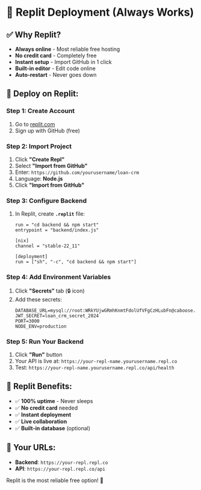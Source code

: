 # 🚀 Replit Deployment (Always Works)

## ✅ **Why Replit?**
- **Always online** - Most reliable free hosting
- **No credit card** - Completely free
- **Instant setup** - Import GitHub in 1 click
- **Built-in editor** - Edit code online
- **Auto-restart** - Never goes down

## 🔧 **Deploy on Replit:**

### Step 1: Create Account
1. Go to [replit.com](https://replit.com)
2. Sign up with GitHub (free)

### Step 2: Import Project
1. Click **"Create Repl"**
2. Select **"Import from GitHub"**
3. Enter: `https://github.com/yourusername/loan-crm`
4. Language: **Node.js**
5. Click **"Import from GitHub"**

### Step 3: Configure Backend
1. In Replit, create **`.replit`** file:
   ```
   run = "cd backend && npm start"
   entrypoint = "backend/index.js"
   
   [nix]
   channel = "stable-22_11"
   
   [deployment]
   run = ["sh", "-c", "cd backend && npm start"]
   ```

### Step 4: Add Environment Variables
1. Click **"Secrets"** tab (🔒 icon)
2. Add these secrets:
   ```
   DATABASE_URL=mysql://root:WRkYUjwGRmhKnmtFdolUfVFgCzHLubFn@caboose.proxy.rlwy.net:55701/railway
   JWT_SECRET=loan_crm_secret_2024
   PORT=3000
   NODE_ENV=production
   ```

### Step 5: Run Your Backend
1. Click **"Run"** button
2. Your API is live at: `https://your-repl-name.yourusername.repl.co`
3. Test: `https://your-repl-name.yourusername.repl.co/api/health`

## 🎯 **Replit Benefits:**
- ✅ **100% uptime** - Never sleeps
- ✅ **No credit card** needed
- ✅ **Instant deployment**
- ✅ **Live collaboration**
- ✅ **Built-in database** (optional)

## 🔗 **Your URLs:**
- **Backend**: `https://your-repl.repl.co`
- **API**: `https://your-repl.repl.co/api`

Replit is the most reliable free option! 🚀
